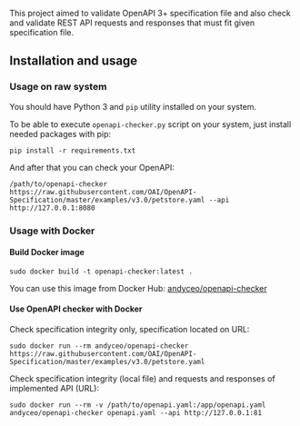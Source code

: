 This project aimed to validate OpenAPI 3+ specification file and also check and validate REST API requests and responses that must fit given specification file.


## Installation and usage

### Usage on raw system

You should have Python 3 and `pip` utility installed on your system.

To be able to execute `openapi-checker.py` script on your system, just install needed packages with pip:

    pip install -r requirements.txt

And after that you can check your OpenAPI:

    /path/to/openapi-checker https://raw.githubusercontent.com/OAI/OpenAPI-Specification/master/examples/v3.0/petstore.yaml --api http://127.0.0.1:8080


### Usage with Docker

#### Build Docker image

    sudo docker build -t openapi-checker:latest .

You can use this image from Docker Hub: [andyceo/openapi-checker](https://hub.docker.com/r/andyceo/openapi-checker)

#### Use OpenAPI checker with Docker

Check specification integrity only, specification located on URL:

    sudo docker run --rm andyceo/openapi-checker https://raw.githubusercontent.com/OAI/OpenAPI-Specification/master/examples/v3.0/petstore.yaml

Check specification integrity (local file) and requests and responses of implemented API (URL):

    sudo docker run --rm -v /path/to/openapi.yaml:/app/openapi.yaml andyceo/openapi-checker openapi.yaml --api http://127.0.0.1:81
